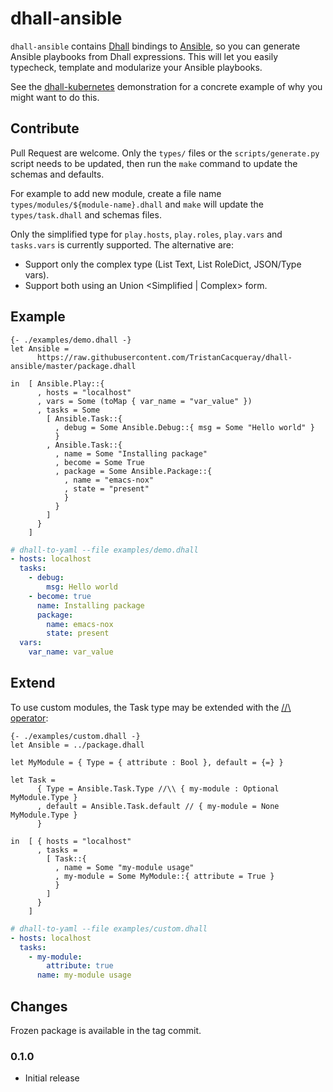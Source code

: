 # dhall-ansible

`dhall-ansible` contains [Dhall][dhall-lang] bindings to [Ansible][Ansible],
so you can generate Ansible playbooks from Dhall expressions.
This will let you easily typecheck, template and modularize your Ansible playbooks.

See the [dhall-kubernetes][dhall-kubernetes] demonstration for a concrete example of
why you might want to do this.

## Contribute

Pull Request are welcome. Only the `types/` files or the `scripts/generate.py` script needs
to be updated, then run the `make` command to update the schemas and defaults.

For example to add new module, create a file name `types/modules/${module-name}.dhall` and `make`
will update the `types/task.dhall` and schemas files.

Only the simplified type for `play.hosts`, `play.roles`, `play.vars` and `tasks.vars` is
currently supported. The alternative are:
* Support only the complex type (List Text, List RoleDict, JSON/Type vars).
* Support both using an Union <Simplified | Complex> form.


## Example

```dhall
{- ./examples/demo.dhall -}
let Ansible =
      https://raw.githubusercontent.com/TristanCacqueray/dhall-ansible/master/package.dhall

in  [ Ansible.Play::{
      , hosts = "localhost"
      , vars = Some (toMap { var_name = "var_value" })
      , tasks = Some
        [ Ansible.Task::{
          , debug = Some Ansible.Debug::{ msg = Some "Hello world" }
          }
        , Ansible.Task::{
          , name = Some "Installing package"
          , become = Some True
          , package = Some Ansible.Package::{
            , name = "emacs-nox"
            , state = "present"
            }
          }
        ]
      }
    ]

```

```yaml
# dhall-to-yaml --file examples/demo.dhall
- hosts: localhost
  tasks:
    - debug:
        msg: Hello world
    - become: true
      name: Installing package
      package:
        name: emacs-nox
        state: present
  vars:
    var_name: var_value

```

## Extend

To use custom modules, the Task type may be extended with the [//\\ operator][type-operator]:

```dhall
{- ./examples/custom.dhall -}
let Ansible = ../package.dhall

let MyModule = { Type = { attribute : Bool }, default = {=} }

let Task =
      { Type = Ansible.Task.Type //\\ { my-module : Optional MyModule.Type }
      , default = Ansible.Task.default // { my-module = None MyModule.Type }
      }

in  [ { hosts = "localhost"
      , tasks =
        [ Task::{
          , name = Some "my-module usage"
          , my-module = Some MyModule::{ attribute = True }
          }
        ]
      }
    ]

```

```yaml
# dhall-to-yaml --file examples/custom.dhall
- hosts: localhost
  tasks:
    - my-module:
        attribute: true
      name: my-module usage

```

## Changes

Frozen package is available in the tag commit.

### 0.1.0

- Initial release


[dhall-lang]: https://dhall-lang.org
[Ansible]: https://ansible.com
[dhall-kubernetes]: https://github.com/dhall-lang/dhall-kubernetes
[type-operator]: https://docs.dhall-lang.org/references/Built-in-types.html#id70

